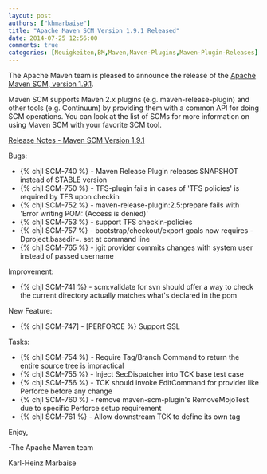 ```yaml
---
layout: post
authors: ["khmarbaise"]
title: "Apache Maven SCM Version 1.9.1 Released"
date: 2014-07-25 12:56:00
comments: true
categories: [Neuigkeiten,BM,Maven,Maven-Plugins,Maven-Plugin-Releases]
---
```

The Apache Maven team is pleased to announce the release of the 
[Apache Maven SCM, version 1.9.1](https://maven.apache.org/scm/).

Maven SCM supports Maven 2.x plugins (e.g. maven-release-plugin) and other
tools (e.g. Continuum) by providing them with a common API for doing SCM
operations. You can look at the list of SCMs for more information on using
Maven SCM with your favorite SCM tool.

<!-- more -->

[Release Notes - Maven SCM Version 1.9.1](http://jira.codehaus.org/secure/ReleaseNote.jspa?projectId=10527&version=19623)

Bugs:

 * {% chjl SCM-740 %} - Maven Release Plugin releases SNAPSHOT instead of STABLE version
 * {% chjl SCM-750 %} - TFS-plugin fails in cases of 'TFS policies' is required by TFS upon checkin
 * {% chjl SCM-752 %} - maven-release-plugin:2.5:prepare fails with 'Error writing POM: (Access is denied)'
 * {% chjl SCM-753 %} - support TFS checkin-policies
 * {% chjl SCM-757 %} - bootstrap/checkout/export goals now requires -Dproject.basedir=. set at command line
 * {% chjl SCM-765 %} - jgit provider commits changes with system user instead of passed username

Improvement:

 * {% chjl SCM-741 %} - scm:validate for svn should offer a way to check the current directory actually matches what's declared in the pom

New Feature:

 * {% chjl SCM-747] - [PERFORCE %} Support SSL

Tasks:

 * {% chjl SCM-754 %} - Require Tag/Branch Command to return the entire source tree is impractical
 * {% chjl SCM-755 %} - Inject SecDispatcher into TCK base test case
 * {% chjl SCM-756 %} - TCK should invoke EditCommand for provider like Perforce before any change
 * {% chjl SCM-760 %} - remove maven-scm-plugin's RemoveMojoTest due to specific Perforce setup requirement
 * {% chjl SCM-761 %} - Allow downstream TCK to define its own tag

Enjoy,

-The Apache Maven team

Karl-Heinz Marbaise
